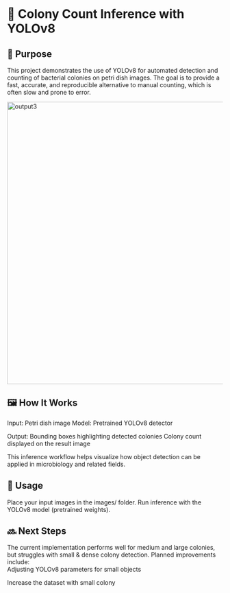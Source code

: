 # 🧫 Colony Count Inference with YOLOv8

## 📌 Purpose

This project demonstrates the use of YOLOv8 for automated detection and counting of bacterial colonies on petri dish images.
The goal is to provide a fast, accurate, and reproducible alternative to manual counting, which is often slow and prone to error.

<img width="1481" height="658" alt="output3" src="https://github.com/user-attachments/assets/eedab8b4-9386-4ffa-a386-82717b6ce74e" />

## 🖼️ How It Works

Input: Petri dish image
Model: Pretrained YOLOv8 detector

Output:
Bounding boxes highlighting detected colonies
Colony count displayed on the result image

This inference workflow helps visualize how object detection can be applied in microbiology and related fields.

## 🚀 Usage

Place your input images in the images/ folder.
Run inference with the YOLOv8 model (pretrained weights).

## 🔜 Next Steps

The current implementation performs well for medium and large colonies, but struggles with small & dense colony detection.
Planned improvements include:  
Adjusting YOLOv8 parameters for small objects

Increase the dataset with small colony






